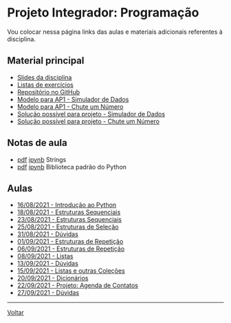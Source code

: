 # Projeto Integrador: Programação

Vou colocar nessa página links das aulas e materiais adicionais referentes à disciplina.

## Material principal

* [Slides da disciplina](/./assets/prog/slides.pdf)
* [Listas de exercícios](/./assets/exercicios_prog/exercicios.html)
* [Repositório no GitHub](https://github.com/victor0machado/ibmec-prog)
* [Modelo para AP1 - Simulador de Dados](https://github.com/victor0machado/ibmec-prog/blob/master/projetos/dados.py)
* [Modelo para AP1 - Chute um Número](https://github.com/victor0machado/ibmec-prog/blob/master/projetos/chute.py)
* [Solução possível para projeto - Simulador de Dados](https://github.com/victor0machado/ibmec-prog/blob/master/projetos/gab_dados.py)
* [Solução possível para projeto - Chute um Número](https://github.com/victor0machado/ibmec-prog/blob/master/projetos/gab_chute.py)

## Notas de aula

* [pdf](/./assets/prog/nota_aula07_strings.pdf) [ipynb](https://colab.research.google.com/drive/1btf_JNluK48n6kPHQbmcnAfzZZOdSUbo?usp=sharing) Strings
* [pdf](/./assets/prog/nota_aula08_biblioteca_padrao.pdf) [ipynb](https://colab.research.google.com/drive/13K1QO3fmxvCgKHGBhJhxi-fnQ-opdriy?usp=sharing) Biblioteca padrão do Python

## Aulas

* [16/08/2021 - Introdução ao Python](https://github.com/victor0machado/ibmec-prog/blob/master/aulas/aula01.py)
* [18/08/2021 - Estruturas Sequenciais](https://github.com/victor0machado/ibmec-prog/blob/master/aulas/aula02.py)
* [23/08/2021 - Estruturas Sequenciais](https://github.com/victor0machado/ibmec-prog/blob/master/aulas/aula03.py)
* [25/08/2021 - Estruturas de Seleção](https://github.com/victor0machado/ibmec-prog/blob/master/aulas/aula04.py)
* [31/08/2021 - Dúvidas](https://github.com/victor0machado/ibmec-prog/blob/master/aulas/aula05.py)
* [01/09/2021 - Estruturas de Repetição](https://github.com/victor0machado/ibmec-prog/blob/master/aulas/aula06.py)
* [06/09/2021 - Estruturas de Repetição](https://github.com/victor0machado/ibmec-prog/blob/master/aulas/aula07.py)
* [08/09/2021 - Listas](https://github.com/victor0machado/ibmec-prog/blob/master/aulas/aula08.py)
* [13/09/2021 - Dúvidas](https://github.com/victor0machado/ibmec-prog/blob/master/aulas/aula09.py)
* [15/09/2021 - Listas e outras Coleções](https://github.com/victor0machado/ibmec-prog/blob/master/aulas/aula10.py)
* [20/09/2021 - Dicionários](https://github.com/victor0machado/ibmec-prog/blob/master/aulas/aula11.py)
* [22/09/2021 - Projeto: Agenda de Contatos](https://github.com/victor0machado/ibmec-prog/blob/master/aulas/aula12.py)
* [27/09/2021 - Dúvidas](https://github.com/victor0machado/ibmec-prog/blob/master/aulas/aula13.py)

---

[Voltar](https://victor0machado.github.io/)
